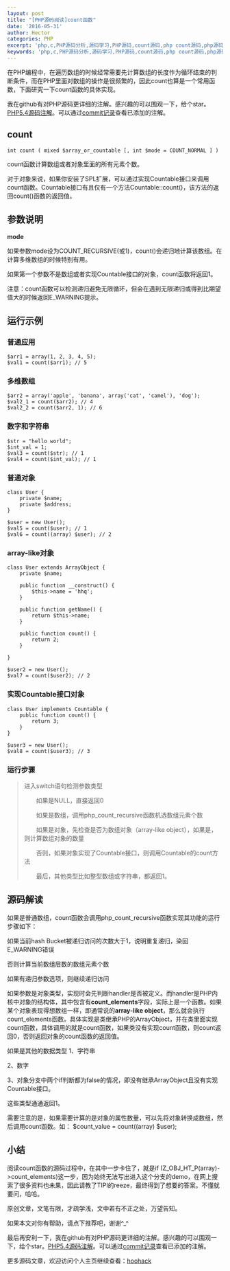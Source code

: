 ```yaml
---
layout: post
title: "[PHP源码阅读]count函数"
date: '2016-05-31'
author: Hector
categories: PHP
excerpt: 'php,c,PHP源码分析,源码学习,PHP源码,count源码,php count源码,php源码阅读,PHP源码阅读'
keywords: 'php,c,PHP源码分析,源码学习,PHP源码,count源码,php count源码,php源码阅读,PHP源码阅读'
---
```


在PHP编程中，在遍历数组的时候经常需要先计算数组的长度作为循环结束的判断条件，而在PHP里面对数组的操作是很频繁的，因此count也算是一个常用函数，下面研究一下count函数的具体实现。

我在github有对PHP源码更详细的注解。感兴趣的可以围观一下，给个star。[PHP5.4源码注解](https://github.com/read-php-src/read-php-src)。可以通过[commit记录](https://github.com/read-php-src/read-php-src/commits/master)查看已添加的注解。

## count

    int count ( mixed $array_or_countable [, int $mode = COUNT_NORMAL ] )

count函数计算数组或者对象里面的所有元素个数。

对于对象来说，如果你安装了SPL扩展，可以通过实现Countable接口来调用count函数。Countable接口有且仅有一个方法Countable::count()，该方法的返回count()函数的返回值。

<!--more-->

## 参数说明

**mode**

如果参数mode设为COUNT_RECURSIVE(或1)，count()会递归地计算该数组。在计算多维数组的时候特别有用。

如果第一个参数不是数组或者实现Countable接口的对象，count函数将返回1。

注意：count函数可以检测递归避免无限循环，但会在遇到无限递归或得到比期望值大的时候返回E_WARNING提示。

## 运行示例

### 普通应用

    $arr1 = array(1, 2, 3, 4, 5);
    $val1 = count($arr1); // 5

### 多维数组

    $arr2 = array('apple', 'banana', array('cat', 'camel'), 'dog');
    $val2_1 = count($arr2); // 4
    $val2_2 = count($arr2, 1); // 6

### 数字和字符串

    $str = "hello world";
    $int_val = 1;
    $val3 = count($str); // 1
    $val4 = count($int_val); // 1

### 普通对象

    class User {
        private $name;
        private $address;
    }
    
    $user = new User();
    $val5 = count($user); // 1
    $val6 = count((array) $user); // 2

### array-like对象

    class User extends ArrayObject {
        private $name;
    
        public function __construct() {
            $this->name = 'hhq';
        }
    
        public function getName() {
            return $this->name;
        }
    
        public function count() {
            return 2;
        }
    
    }
    
    $user2 = new User();
    $val7 = count($user2); // 2

### 实现Countable接口对象

    class User implements Countable {
        public function count() {
            return 3;
        }
    }
    
    $user3 = new User();
    $val8 = count($user3); // 3 

### 运行步骤

> 进入switch语句检测参数类型
> 
> 　　如果是NULL，直接返回0
> 
> 　　如果是数组，调用php_count_recursive函数机选数组元素个数
> 
> 　　如果是对象，先检查是否为数组对象（array-like object），如果是，则计算数组对象的数量
> 
> 　　否则，如果对象实现了Countable接口，则调用Countable的count方法
> 
> 　　最后，其他类型比如整型数组或字符串，都返回1。

## 源码解读

如果是普通数组，count函数会调用php_count_recursive函数实现其功能的运行步骤如下：

如果当前hash Bucket被递归访问的次数大于1，说明重复递归，染回E_WARNING错误

否则计算当前数组层数的数组元素个数

如果有递归参数选项，则继续递归访问

如果参数是对象类型，实现时会先判断handler是否被定义。而handler是PHP内核中对象的结构体，其中包含有**count_elements**字段，实际上是一个函数。如果某个对象表现得想数组一样，即通常说的**array-like object**，那么就会执行count_elements函数。具体实现是类继承PHP的ArrayObject，并在类里面实现count函数，具体调用的就是count函数，如果类没有实现count函数，则count返回0，否则返回对象的count函数的返回值。

如果是其他的数据类型
1、字符串

2、数字

3、对象分支中两个if判断都为false的情况，即没有继承ArrayObject且没有实现Countable接口。

这些类型通通返回1。

需要注意的是，如果需要计算的是对象的属性数量，可以先将对象转换成数组，然后调用count函数。如：
$count_value = count((array) $user);

## 小结

阅读count函数的源码过程中，在其中一步卡住了，就是if (Z_OBJ_HT_P(array)->count_elements)这一步，因为始终无法写出进入这个分支的demo，在网上搜索了很多资料也未果，因此请教了TIPI的reeze，最终得到了想要的答案。不懂就要问，哈哈。

 

原创文章，文笔有限，才疏学浅，文中若有不正之处，万望告知。

如果本文对你有帮助，请点下推荐吧，谢谢^_^

 

最后再安利一下，我在github有对PHP源码更详细的注解。感兴趣的可以围观一下，给个star。[PHP5.4源码注解](https://github.com/read-php-src/read-php-src)。可以通过[commit记录](https://github.com/read-php-src/read-php-src/commits/master)查看已添加的注解。

更多源码文章，欢迎访问个人主页继续查看：[hoohack](http://www.hoohack.me)
